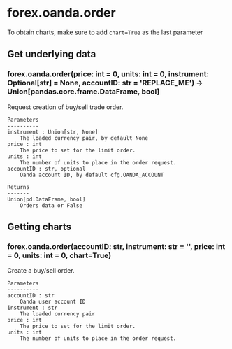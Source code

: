 # forex.oanda.order

To obtain charts, make sure to add `chart=True` as the last parameter

## Get underlying data 
### forex.oanda.order(price: int = 0, units: int = 0, instrument: Optional[str] = None, accountID: str = 'REPLACE_ME') -> Union[pandas.core.frame.DataFrame, bool]

Request creation of buy/sell trade order.

    Parameters
    ----------
    instrument : Union[str, None]
        The loaded currency pair, by default None
    price : int
        The price to set for the limit order.
    units : int
        The number of units to place in the order request.
    accountID : str, optional
        Oanda account ID, by default cfg.OANDA_ACCOUNT

    Returns
    -------
    Union[pd.DataFrame, bool]
        Orders data or False

## Getting charts 
### forex.oanda.order(accountID: str, instrument: str = '', price: int = 0, units: int = 0, chart=True)

Create a buy/sell order.

    Parameters
    ----------
    accountID : str
        Oanda user account ID
    instrument : str
        The loaded currency pair
    price : int
        The price to set for the limit order.
    units : int
        The number of units to place in the order request.
